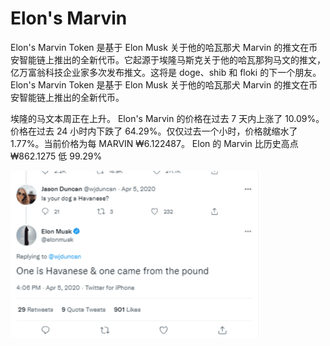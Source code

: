 # Elon's Marvin

 Elon's Marvin Token 是基于 Elon Musk 关于他的哈瓦那犬 Marvin 的推文在币安智能链上推出的全新代币。它起源于埃隆马斯克关于他的哈瓦那狗马文的推文，亿万富翁科技企业家多次发布推文。这将是 doge、shib 和 floki 的下一个朋友。Elon's Marvin Token 是基于 Elon Musk 关于他的哈瓦那犬 Marvin 的推文在币安智能链上推出的全新代币。

埃隆的马文本周正在上升。
Elon's Marvin 的价格在过去 7 天内上涨了 10.09%。价格在过去 24 小时内下跌了 64.29%。仅仅过去一个小时，价格就缩水了 1.77%。当前价格为每 MARVIN ₩6.122487。 Elon 的 Marvin 比历史高点₩862.1275 低 99.29%

![elonsmarvinmarvin-dapp-defi-bsc-image1-500x315_968371a30e0cee9ea96464835cb9b27c](elonsmarvinmarvin-dapp-defi-bsc-image1-500x315_968371a30e0cee9ea96464835cb9b27c.png)
